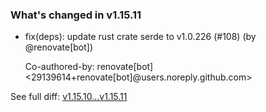 ### What's changed in v1.15.11

* fix(deps): update rust crate serde to v1.0.226 (#108) (by @renovate[bot])

  Co-authored-by: renovate[bot] <29139614+renovate[bot]@users.noreply.github.com>


See full diff: [v1.15.10...v1.15.11](https://github.com/unbounded-tech/vnext/compare/v1.15.10...v1.15.11)
